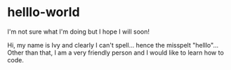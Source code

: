 # helllo-world
I'm not sure what I'm doing but I hope I will soon!

Hi, my name is Ivy and clearly I can't spell... hence the misspelt "helllo"... Other than that, I am a very friendly person and I would like to learn how to code. 
